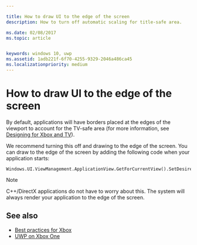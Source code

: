 ```yaml
---

title: How to draw UI to the edge of the screen
description: How to turn off automatic scaling for title-safe area.

ms.date: 02/08/2017
ms.topic: article


keywords: windows 10, uwp
ms.assetid: 1adb221f-6f70-4255-9329-2046a486ca45
ms.localizationpriority: medium
---
```


# How to draw UI to the edge of the screen   
By default, applications will have borders placed at the edges of the viewport to account for the TV-safe area (for more information, see [Designing for Xbox and TV](../design/devices/designing-for-tv.md#tv-safe-area)). 

We recommend turning this off and drawing to the edge of the screen. You can draw to the edge of the screen by adding the following code when your application starts:
   
```
Windows.UI.ViewManagement.ApplicationView.GetForCurrentView().SetDesiredBoundsMode(Windows.UI.ViewManagement.ApplicationViewBoundsMode.UseCoreWindow);
```
   
> [!NOTE]
> C++/DirectX applications do not have to worry about this. The system will always render your application to the edge of the screen.

## See also
- [Best practices for Xbox](tailoring-for-xbox.md)
- [UWP on Xbox One](index.md)
